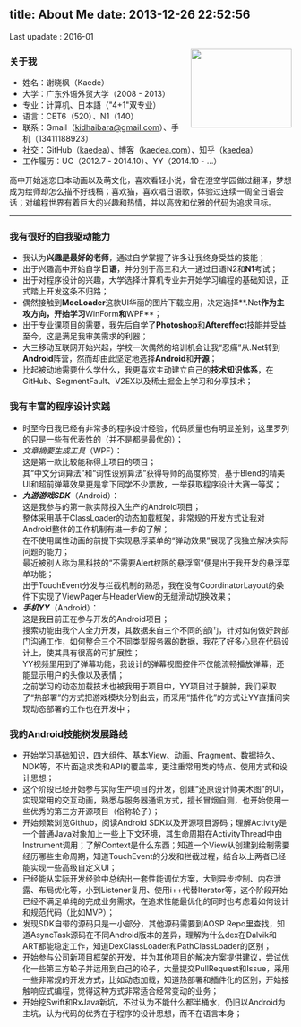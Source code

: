 title: About Me
date: 2013-12-26 22:52:56
---

Last upadate : 2016-01

<div class="float-cv-avatar">
    <img style="width:100%; height:100%; object-fit:cover;" src="http://7xih5c.com1.z0.glb.clouddn.com/15-12-13/50270186.jpg" alt="" title="Kaede Akatsuki"/>
</div>

### 关于我

 - 姓名：谢晓枫（Kaede）
 - 大学：广东外语外贸大学（2008 - 2013）
 - 专业：计算机、日本語（"4+1"双专业）
 - 语言：CET6（520）、N1（140）
 - 联系：Gmail（kidhaibara@gmail.com）、手机（13411188923）
 - 社交：GitHub（[kaedea](https://github.com/kaedea)）、博客（[kaedea.com](http://kaedea.com/)）、知乎（[kaedea](http://www.zhihu.com/people/kaedea)）
 - 工作履历：UC（2012.7 - 2014.10）、YY（2014.10 - …）

高中开始迷恋日本动画以及萌文化，喜欢看轻小说，曾在澄空学园做过翻译，梦想成为绘师却怎么描不好线稿；喜欢猫，喜欢唱日语歌，体验过连续一周全日语会话；对编程世界有着巨大的兴趣和热情，并以高效和优雅的代码为追求目标。

----------

### 我有很好的自我驱动能力

 - 我认为**兴趣是最好的老师**，通过自学掌握了许多让我终身受益的技能；
 - 出于兴趣高中开始自学**日语**，并分别于高三和大一通过日语N2和**N1**考试；
 - 出于对程序设计的兴趣，大学选择计算机专业并开始学习编程的基础知识，正式踏上开发这条不归路；
 - 偶然接触到**MoeLoader**这款UI华丽的图片下载应用，决定选择**.Net**作为主攻方向，开始学习**WinForm**和**WPF**；
 - 出于专业课项目的需要，我先后自学了**Photoshop**和**Aftereffect**技能并受益至今，这是满足我审美需求的利器；
 - 大三移动互联网开始兴起，学校一次偶然的培训机会让我“忍痛”从.Net转到**Android**阵营，然而却由此坚定地选择**Android**和**开源**；
 - 比起被动地需要什么学什么，我更喜欢主动建立自己的**技术知识体系**，在GitHub、SegmentFault、V2EX以及稀土掘金上学习和分享技术；
 
### 我有丰富的程序设计实践
 - 时至今日我已经有非常多的程序设计经验，代码质量也有明显差别，这里罗列的只是一些有代表性的（并不是都是最优的）；
 - *文章摘要生成工具*（WPF）：<br>这是第一款比较能称得上项目的项目；<br>其“中文分词算法”和“词性设别算法”获得导师的高度称赞，基于Blend的精美UI和超前弹幕效果更是拿下同学不少票数，一举获取程序设计大赛一等奖；
 - ***九游游戏SDK***（Android）：<br>这是我参与的第一款实际投入生产的Android项目；<br>整体采用基于ClassLoader的动态加载框架，非常规的开发方式让我对Android整体的工作机制有进一步的了解；<br>在不使用属性动画的前提下实现悬浮菜单的“弹动效果”展现了我独立解决实际问题的能力；<br>最近被别人称为黑科技的“不需要Alert权限的悬浮窗”便是出于我开发的悬浮菜单功能；<br>出于TouchEvent分发与拦截机制的熟悉，我在没有CoordinatorLayout的条件下实现了ViewPager与HeaderView的无缝滑动切换效果；
 - ***手机YY***（Android）：<br>这是我目前正在参与开发的Android项目；<br>搜索功能由我个人全力开发，其数据来自三个不同的部门，针对如何做好跨部门沟通工作，如何整合三个不同类型服务器的数据，我花了好多心思在代码设计上，使其具有很高的可扩展性；<br>YY视频里用到了弹幕功能，我设计的弹幕视图控件不仅能流畅播放弹幕，还能显示用户的头像以及表情；<br>之前学习的动态加载技术也被我用于项目中，YY项目过于臃肿，我们采取了“热部署”的方式把游戏模块分割出去，而采用“插件化”的方式让YY直播间实现动态部署的工作也在开发中；

### 我的Android技能树发展路线

 - 开始学习基础知识，四大组件、基本View、动画、Fragment、数据持久、NDK等，不片面追求类和API的覆盖率，更注重常用类的特点、使用方式和设计思想；
 - 这个阶段已经开始参与实际生产项目的开发，创建“还原设计师美术图”的UI，实现常用的交互动画，熟悉与服务器通讯方式，擅长冒烟自测，也开始使用一些优秀的第三方开源项目（俗称轮子）；
 - 开始频繁浏览Github，阅读Android SDK以及开源项目源码；理解Activity是一个普通Java对象加上一些上下文环境，其生命周期在ActivityThread中由Instrument调用；了解Context是什么东西；知道一个View从创建到绘制需要经历哪些生命周期，知道TouchEvent的分发和拦截过程，结合以上两者已经能实现一些高级自定义UI；
 - 已经能从实际开发经验中总结出一套性能调优方案，大到异步控制、内存泄露、布局优化等，小到Listener复用、使用i++代替Iterator等，这个阶段开始已经不满足单纯的完成业务需求，在追求性能最优化的同时也考虑着如何设计和规范代码（比如MVP）；
 - 发现SDK自带的源码只是一小部分，其他源码需要到AOSP Repo里查找，知道AsyncTask源码在不同Android版本的差异，理解为什么dex在Dalvik和ART都能稳定工作，知道DexClassLoader和PathClassLoader的区别；
 - 开始参与公司新项目框架的开发，并为其他项目的解决方案提供建议，尝试优化一些第三方轮子并运用到自己的轮子，大量提交PullRequest和Issue，采用一些非常规的开发方式，比如动态加载，知道热部署和插件化的区别，开始接触响应式编程，觉得这种方式非常适合经常变动的业务；
 - 开始挖Swift和RxJava新坑，不过认为不能什么都半桶水，仍旧以Android为主坑，认为代码的优秀在于程序的设计思想，而不在语言本身；


<!-- css -->
<style type="text/css">
.float-cv-avatar {
  width:180px; 
  height:140px; 
  object-fit:cover;
  float: right;
  margin-left: 10px;
  margin-bottom: 20px; 
}
@media only screen and (max-width: 479px) {
  .float-cv-avatar {
    margin-top: -30px;
    float: none;
    } 
}
</style>